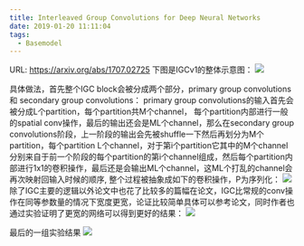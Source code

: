 ```yaml
---
title: Interleaved Group Convolutions for Deep Neural Networks
date: 2019-01-20 11:11:04
tags:
  - Basemodel
---
```

URL: https://arxiv.org/abs/1707.02725
下图是IGCv1的整体示意图：
![](Interleaved-Group-Convolutions-for-Deep-Neural-Networks-7d3b43e53abfbc53dc3dfca907e8935d56f3fcf5.jpeg)

具体做法，首先整个IGC block会被分成两个部分，primary group convolutions 和 secondary group convolutions：
primary group convolutions的输入首先会被分成L个partition，每个partition共M个channel， 每个partition内部进行一般的spatial conv操作，最后的输出还会是ML个channel，那么在secondary group convolutions阶段，上一阶段的输出会先被shuffle一下然后再划分为M个partition，每个partition L个channel，对于第i个partition它其中的M个channel分别来自于前一个阶段的每个partition的第i个channel组成，然后每个partition内部进行1x1的卷积操作，最后还是会输出ML个channel，这ML个打乱的channel会再次映射回输入时候的顺序, 整个过程被抽象成如下的卷积操作，P为序列化：
![](Interleaved-Group-Convolutions-for-Deep-Neural-Networks-f1ed32b809c7dda6f6c1b5a8834e594e6c0b99ce.png)
除了IGC主要的逻辑以外论文中也花了比较多的篇幅在论文，IGC比常规的conv操作在同等参数量的情况下宽度更宽，论证比较简单具体可以参考论文，同时作者也通过实验证明了更宽的网络可以得到更好的结果：
![](Interleaved-Group-Convolutions-for-Deep-Neural-Networks-9a13e111aef4563a2957a372c32d4f8136975302.png)

最后的一组实验结果
![](Interleaved-Group-Convolutions-for-Deep-Neural-Networks-e51af6de7667412d2511a7cfb8d8d61c3d045247.png)
